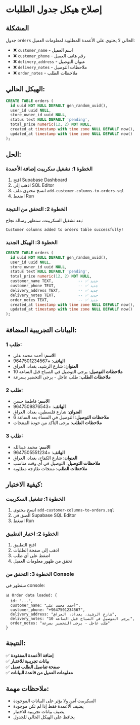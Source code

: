 # إصلاح هيكل جدول الطلبات

## المشكلة
جدول `orders` الحالي لا يحتوي على الأعمدة المطلوبة لمعلومات العميل:
- ❌ `customer_name` - اسم العميل
- ❌ `customer_phone` - رقم هاتف العميل
- ❌ `delivery_address` - عنوان التوصيل
- ❌ `delivery_notes` - ملاحظات التوصيل
- ❌ `order_notes` - ملاحظات الطلب

## الهيكل الحالي:
```sql
CREATE TABLE orders (
  id uuid NOT NULL DEFAULT gen_random_uuid(),
  user_id uuid NULL,
  store_owner_id uuid NULL,
  status text NULL DEFAULT 'pending',
  total_price numeric(12, 2) NOT NULL,
  created_at timestamp with time zone NULL DEFAULT now(),
  updated_at timestamp with time zone NULL DEFAULT now()
);
```

## الحل:

### الخطوة 1: تشغيل سكريبت إضافة الأعمدة
1. افتح Supabase Dashboard
2. اذهب إلى SQL Editor
3. انسخ محتوى ملف `add-customer-columns-to-orders.sql`
4. اضغط Run

### الخطوة 2: التحقق من النتيجة
بعد تشغيل السكريبت، ستظهر رسالة نجاح:
```
Customer columns added to orders table successfully!
```

### الخطوة 3: الهيكل الجديد
```sql
CREATE TABLE orders (
  id uuid NOT NULL DEFAULT gen_random_uuid(),
  user_id uuid NULL,
  store_owner_id uuid NULL,
  status text NULL DEFAULT 'pending',
  total_price numeric(12, 2) NOT NULL,
  customer_name TEXT,           -- ✅ جديد
  customer_phone TEXT,          -- ✅ جديد
  delivery_address TEXT,        -- ✅ جديد
  delivery_notes TEXT,          -- ✅ جديد
  order_notes TEXT,             -- ✅ جديد
  created_at timestamp with time zone NULL DEFAULT now(),
  updated_at timestamp with time zone NULL DEFAULT now()
);
```

## البيانات التجريبية المضافة:

### طلب 1:
- **الاسم**: أحمد محمد علي
- **الهاتف**: +9647501234567
- **العنوان**: شارع الرشيد، بغداد، العراق
- **ملاحظات التوصيل**: يرجى التوصيل في الصباح قبل الساعة 10
- **ملاحظات الطلب**: طلب عاجل - يرجى التحضير بسرعة

### طلب 2:
- **الاسم**: فاطمة حسن
- **الهاتف**: +9647509876543
- **العنوان**: شارع فلسطين، بغداد، العراق
- **ملاحظات التوصيل**: التوصيل في المساء بعد الساعة 6
- **ملاحظات الطلب**: يرجى التأكد من جودة المنتجات

### طلب 3:
- **الاسم**: محمد عبدالله
- **الهاتف**: +9647505551234
- **العنوان**: شارع الكفاح، بغداد، العراق
- **ملاحظات التوصيل**: التوصيل في أي وقت مناسب
- **ملاحظات الطلب**: منتجات طازجة مطلوبة

## كيفية الاختبار:

### الخطوة 1: تشغيل السكريبت
1. انسخ محتوى `add-customer-columns-to-orders.sql`
2. الصق في Supabase SQL Editor
3. اضغط Run

### الخطوة 2: اختبار التطبيق
1. افتح التطبيق
2. اذهب إلى صفحة الطلبات
3. اضغط على أي طلب
4. تحقق من ظهور معلومات العميل

### الخطوة 3: التحقق من Console
ستظهر في console:
```
📊 Order data loaded: {
  id: "...",
  customer_name: "أحمد محمد علي",
  customer_phone: "+9647501234567",
  delivery_address: "شارع الرشيد، بغداد، العراق",
  delivery_notes: "يرجى التوصيل في الصباح قبل الساعة 10",
  order_notes: "طلب عاجل - يرجى التحضير بسرعة"
}
```

## النتيجة:
✅ **إضافة الأعمدة المفقودة**  
✅ **بيانات تجريبية للاختبار**  
✅ **صفحة تفاصيل الطلب تعمل**  
✅ **معلومات العميل من قاعدة البيانات**

## ملاحظات مهمة:
- السكريبت آمن ولا يؤثر على البيانات الموجودة
- يضيف الأعمدة فقط إذا لم تكن موجودة
- يضيف بيانات تجريبية للاختبار
- يحافظ على الهيكل الحالي للجدول 